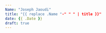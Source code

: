 ```yaml
---
Name: "Joseph Jaoudi"
title: "{{ replace .Name "-" " " | title }}"
date: {{ .Date }}
draft: true
---
```

